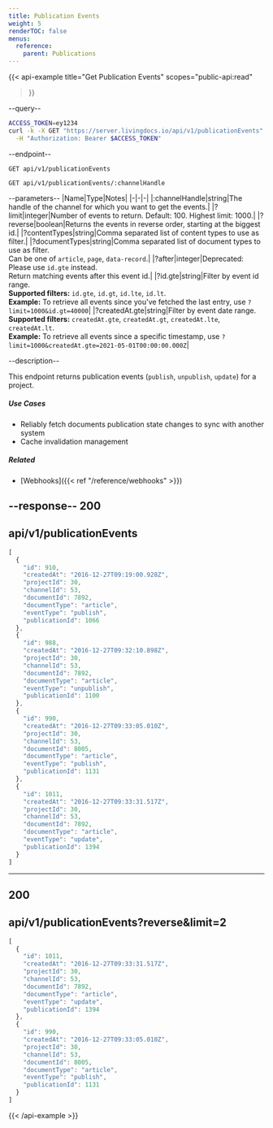 ```yaml
---
title: Publication Events
weight: 5
renderTOC: false
menus:
  reference:
    parent: Publications
---
```


{{< api-example
  title="Get Publication Events"
  scopes="public-api:read"
>}}

--query--

```bash
ACCESS_TOKEN=ey1234
curl -k -X GET "https://server.livingdocs.io/api/v1/publicationEvents" \
  -H "Authorization: Bearer $ACCESS_TOKEN"
```

--endpoint--
```
GET api/v1/publicationEvents
```
```
GET api/v1/publicationEvents/:channelHandle
```

--parameters--
|Name|Type|Notes|
|-|-|-|
|:channelHandle|string|The handle of the channel for which you want to get the events.|
|?limit|integer|Number of events to return. Default: 100. Highest limit: 1000.|
|?reverse|boolean|Returns the events in reverse order, starting at the biggest id.|
|?contentTypes|string|Comma separated list of content types to use as filter.|
|?documentTypes|string|Comma separated list of document types to use as filter.<br>Can be one of `article`, `page`, `data-record`.|
|?after|integer|Deprecated: Please use `id.gte` instead.<br>Return matching events after this event id.|
|?id.gte|string|Filter by event id range.<br>**Supported filters:** `id.gte`, `id.gt`, `id.lte`, `id.lt`.<br>**Example:** To retrieve all events since you've fetched the last entry, use `?limit=1000&id.gt=40000`|
|?createdAt.gte|string|Filter by event date range.<br>**Supported filters:** `createdAt.gte`, `createdAt.gt`, `createdAt.lte`, `createdAt.lt`.<br>**Example:** To retrieve all events since a specific timestamp, use `?limit=1000&createdAt.gte=2021-05-01T00:00:00.000Z`|

--description--

This endpoint returns publication events (`publish`, `unpublish`, `update`) for a project.

##### Use Cases

- Reliably fetch documents publication state changes to sync with another system
- Cache invalidation management

##### Related

- [Webhooks]({{< ref "/reference/webhooks" >}})

--response--
200
---
api/v1/publicationEvents
---
```js
[
  {
    "id": 910,
    "createdAt": "2016-12-27T09:19:00.928Z",
    "projectId": 30,
    "channelId": 53,
    "documentId": 7892,
    "documentType": "article",
    "eventType": "publish",
    "publicationId": 1066
  },
  {
    "id": 988,
    "createdAt": "2016-12-27T09:32:10.898Z",
    "projectId": 30,
    "channelId": 53,
    "documentId": 7892,
    "documentType": "article",
    "eventType": "unpublish",
    "publicationId": 1100
  },
  {
    "id": 990,
    "createdAt": "2016-12-27T09:33:05.010Z",
    "projectId": 30,
    "channelId": 53,
    "documentId": 8005,
    "documentType": "article",
    "eventType": "publish",
    "publicationId": 1131
  },
  {
    "id": 1011,
    "createdAt": "2016-12-27T09:33:31.517Z",
    "projectId": 30,
    "channelId": 53,
    "documentId": 7892,
    "documentType": "article",
    "eventType": "update",
    "publicationId": 1394
  }
]
```
-----
200
---
api/v1/publicationEvents?reverse&limit=2
---
```js
[
  {
    "id": 1011,
    "createdAt": "2016-12-27T09:33:31.517Z",
    "projectId": 30,
    "channelId": 53,
    "documentId": 7892,
    "documentType": "article",
    "eventType": "update",
    "publicationId": 1394
  },
  {
    "id": 990,
    "createdAt": "2016-12-27T09:33:05.010Z",
    "projectId": 30,
    "channelId": 53,
    "documentId": 8005,
    "documentType": "article",
    "eventType": "publish",
    "publicationId": 1131
  }
]
```

{{< /api-example >}}
